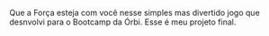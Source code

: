 Que a Força esteja com você nesse simples mas divertido jogo que desnvolvi para o Bootcamp da Órbi.
Esse é meu projeto final.
